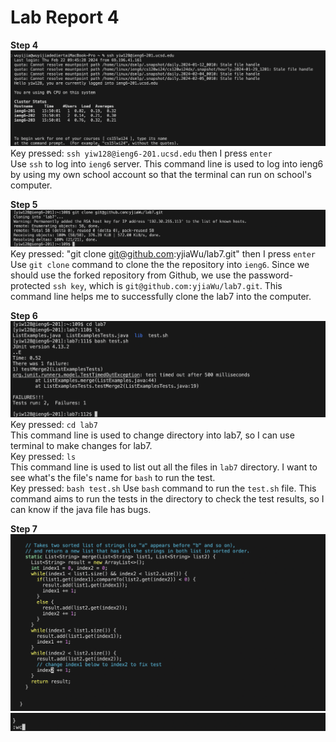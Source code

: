# Lab Report 4
**Step 4**
![image1](Labreport4_4.png)<br>
Key pressed: `ssh yiw128@ieng6-201.ucsd.edu` then I press `enter` <br>
Use `ssh` to log into `ieng6` server. This command line is used to log into ieng6 by using my own school account so that the terminal can run on school's computer.<br>

**Step 5**
![image2](Labreport4_5.png)<br>
Key pressed: "git clone git@github.com:yjiaWu/lab7.git" then I press `enter`<br>
Use `git clone` command to clone the the repository into `ieng6`. Since we should use the forked repository from Github, we use the password-protected `ssh key`, which is `git@github.com:yjiaWu/lab7.git`. This command line helps me to successfully clone the lab7 into the computer.<br>

**Step 6**
![image3](Labreport4_6.png)<br>
Key pressed: `cd lab7`<br>
This command line is used to change directory into lab7, so I can use terminal to make changes for lab7.<br>
Key pressed: `ls`<br>
This command line is used to list out all the files in `lab7` directory. I want to see what's the file's name for `bash` to run the test.<br>
Key pressed: `bash test.sh`
Use `bash` command to run the `test.sh` file. This command aims to run the tests in the directory to check the test results, so I can know if the java file has bugs. 

**Step 7**
![image4](Labreport4_7.png)<br>
![image5](Labreport4_7.2.png)<br>
